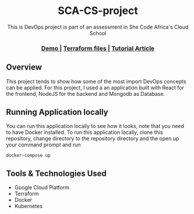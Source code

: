 <h1 align="center">SCA-CS-project</h1>

<div align="center">
   This is DevOps project is part of an assessment in She Code Africa's Cloud School
</div>

<div align="center">
  <h3>
    <a href="https://goodiec-team-page.netlify.app">
      Demo
    </a>
    <span> | </span>
    <a href="https://github.com/Goodiec/SCA-CS-terraform">
      Terraform files
    </a>
    <span> | </span>
    <a href="#">
      Tutorial Article
    </a>
  </h3>
</div>

## Overview
This project tends to show how some of the most import DevOps concepts can be applied. For this project, I used a an application built with React for the frontend, NodeJS for the backend and Mongodb as Database. 

## Running Application locally
You can run this application locally to see how it looks, note that you need to have Docker installed. To run this application locally, clone this repository, change directory to the repository directory and the open up your command prompt and run 
```
docker-compose up
```
## Tools & Technologies Used
- Google Cloud Platform
- Terraform
- Docker
- Kubernetes
